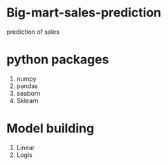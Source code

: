 # Big-mart-sales-prediction
prediction of sales

# python packages
1. numpy
2. pandas
3. seaborn
4. Sklearn

# Model building

1. Linear
2. Logis
